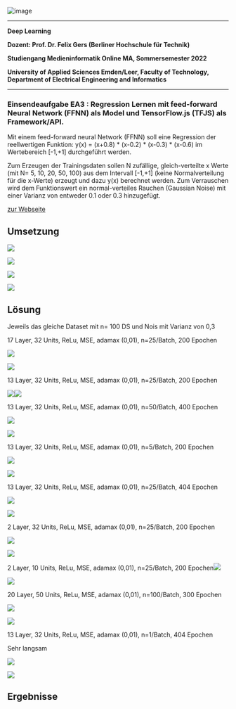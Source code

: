 ![image](https://user-images.githubusercontent.com/32162305/150810942-99672aac-99af-47ea-849b-ba263fae0c3f.png)

---

**Deep Learning**

**Dozent: Prof. Dr. Felix Gers (Berliner Hochschule für Technik)**

**Studiengang Medieninformatik Online MA, Sommersemester 2022**

**University of Applied Sciences Emden/Leer, Faculty of Technology, Department of Electrical Engineering and
Informatics**

---

### Einsendeaufgabe EA3 : Regression Lernen mit feed-forward Neural Network (FFNN) als Model und TensorFlow.js (TFJS) als Framework/API.

Mit einem feed-forward neural Network (FFNN) soll eine Regression der reellwertigen Funktion: y(x) = (x+0.8) * (x-0.2) * (x-0.3) * (x-0.6) im Wertebereich [-1,+1] 
durchgeführt werden. 

Zum Erzeugen der Trainingsdaten sollen N zufällige, gleich-verteilte x Werte (mit N= 5, 10, 20, 50, 100) aus dem Intervall [-1,+1] (keine Normalverteilung für die x-Werte) erzeugt und dazu y(x) berechnet werden. Zum Verrauschen wird dem Funktionswert ein normal-verteiles Rauchen (Gaussian Noise) mit einer Varianz von entweder 0.1 oder 0.3 hinzugefügt. 

[zur Webseite](https://deep-learning.ckitte.de/ea3/)

## Umsetzung

![](assets/2022-06-09-21-57-11-image.png)

![](assets/2022-06-09-21-58-20-image.png)

![](assets/2022-06-09-21-59-06-image.png)

![](assets/2022-06-09-21-59-47-image.png)

## Lösung

Jeweils das gleiche Dataset mit n= 100 DS und Nois mit Varianz von 0,3

17 Layer, 32 Units, ReLu, MSE, adamax (0,01), n=25/Batch, 200 Epochen

![](assets/2022-06-09-20-24-49-image.png)

![](assets/2022-06-09-20-25-13-image.png)

13 Layer, 32 Units, ReLu, MSE, adamax (0,01), n=25/Batch, 200 Epochen

![](assets/2022-06-09-20-39-09-image.png)![](assets/2022-06-09-20-38-33-image.png)

13 Layer, 32 Units, ReLu, MSE, adamax (0,01), n=50/Batch, 400 Epochen

![](assets/2022-06-09-21-54-09-image.png)

![](assets/2022-06-09-21-54-29-image.png)

13 Layer, 32 Units, ReLu, MSE, adamax (0,01), n=5/Batch, 200 Epochen

![](assets/2022-06-09-21-22-12-image.png)

![](assets/2022-06-09-21-21-59-image.png)

13 Layer, 32 Units, ReLu, MSE, adamax (0,01), n=25/Batch, 404 Epochen

![](assets/2022-06-09-20-56-48-image.png)

![](assets/2022-06-09-20-56-27-image.png)

2 Layer, 32 Units, ReLu, MSE, adamax (0,01), n=25/Batch, 200 Epochen

![](assets/2022-06-09-20-27-02-image.png)

![](assets/2022-06-09-20-26-43-image.png)

2 Layer, 10 Units, ReLu, MSE, adamax (0,01), n=25/Batch, 200 Epochen![](assets/2022-06-09-20-31-35-image.png)

![](assets/2022-06-09-20-31-13-image.png)

20 Layer, 50 Units, ReLu, MSE, adamax (0,01), n=100/Batch, 300 Epochen

![](assets/2022-06-09-20-46-10-image.png)

![](assets/2022-06-09-20-45-11-image.png)

13 Layer, 32 Units, ReLu, MSE, adamax (0,01), n=1/Batch, 404 Epochen

Sehr langsam

![](assets/2022-06-09-21-08-50-image.png)

![](assets/2022-06-09-21-08-33-image.png)

## Ergebnisse
